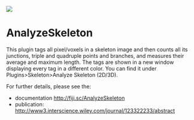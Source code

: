 [![](https://travis-ci.org/fiji/AnalyzeSkeleton.svg?branch=master)](https://travis-ci.org/fiji/AnalyzeSkeleton)

AnalyzeSkeleton
===============
This plugin tags all pixel/voxels in a skeleton image and then counts all its junctions, triple and quadruple points and branches, and measures their average and maximum length. The tags are shown in a new window displaying every tag in a different color. You can find it under Plugins>Skeleton>Analyze Skeleton (2D/3D).

For further details, please see the:
- documentation http://fiji.sc/AnalyzeSkeleton
- publication: http://www3.interscience.wiley.com/journal/123322233/abstract
